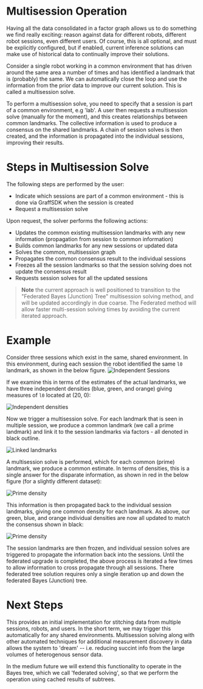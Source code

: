 # Multisession Operation

Having all the data consolidated in a factor graph allows us to do something we find really exciting: reason against data for different robots, different robot sessions, even different users. Of course, this is all optional, and must be explicitly configured, but if enabled, current inference solutions can make use of historical data to continually improve their solutions.

Consider a single robot working in a common environment that has driven around the same area a number of times and has identified a landmark that is (probably) the same. We can automatically close the loop and use the information from the prior data to improve our current solution. This is called a multisession solve.

To perform a multisession solve, you need to specify that a session is part of a common environment, e.g 'lab'. A user then requests a multisession solve (manually for the moment), and this creates relationships between common landmarks. The collective information is used to produce a consensus on the shared landmarks. A chain of session solves is then created, and the information is propagated into the individual sessions, improving their results.

# Steps in Multisession Solve
The following steps are performed by the user:
* Indicate which sessions are part of a common environment - this is done via GraffSDK when the session is created
* Request a multisession solve

Upon request, the solver performs the following actions:
* Updates the common existing multisession landmarks with any new information (propagation from session to common information)
* Builds common landmarks for any new sessions or updated data
* Solves the common, multisession graph
* Propagates the common consensus result to the individual sessions
* Freezes all the session landmarks so that the session solving does not update the consensus result
* Requests session solves for all the updated sessions

> **Note** the current approach is well positioned to transition to the "Federated Bayes (Junction) Tree" multisession solving method, and will be updated accordingly in due coarse.  The Federated method will allow faster multi-session solving times by avoiding the current iterated approach.

# Example
Consider three sessions which exist in the same, shared environment.
In this environment, during each session the robot identified the same `l0` landmark, as shown in the below figure.
![Independent Sessions](./images/multisession_1initiallandmarks.png)

If we examine this in terms of the estimates of the actual landmarks, we have three independent densities (blue, green, and orange) giving measures of `l0` located at (20, 0):

![Independent densities](./images/independentlandmarks.png)

Now we trigger a multisession solve. For each landmark that is seen in multiple session, we produce a common landmark (we call a prime landmark) and link it to the session landmarks via factors - all denoted in black outline.

![Linked landmarks](./images/multisession_2linkedlandmarks.png)

A multisession solve is performed, which for each common (prime) landmark, we produce a common estimate. In terms of densities, this is a single answer for the disparate information, as shown in red in the below figure (for a slightly different dataset):

![Prime density](./images/independentandconsensus.png)

This information is then propagated back to the individual session landmarks, giving one common density for each landmark. As above, our green, blue, and orange individual densities are now all updated to match the consensus shown in black:

![Prime density](./images/multisessionsolve.png)

The session landmarks are then frozen, and individual session solves are triggered to propagate the information back into the sessions.  Until the federated upgrade is completed, the above process is iterated a few times to allow information to cross propagate through all sessions.  There federated tree solution requires only a single iteration up and down the federated Bayes (Junction) tree. 

# Next Steps

This provides an initial implementation for stitching data from multiple sessions, robots, and users. In the short term, we may trigger this automatically for any shared environments.  Multisession solving along with other automated techniques for additional measurement discovery in data allows the system to 'dream' -- i.e. reducing succint info from the large volumes of heterogenous sensor data.

In the medium future we will extend this functionality to operate in the Bayes tree, which we call 'federated solving', so that we perform the operation using cached results of subtrees. 
